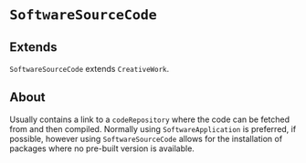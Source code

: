 # `SoftwareSourceCode`

## Extends

`SoftwareSourceCode` extends `CreativeWork`.

## About

Usually contains a link to a `codeRepository` where the code can be fetched from and then compiled. Normally using `SoftwareApplication` is preferred, if possible, however using `SoftwareSourceCode` allows for the installation of packages where no pre-built version is available.